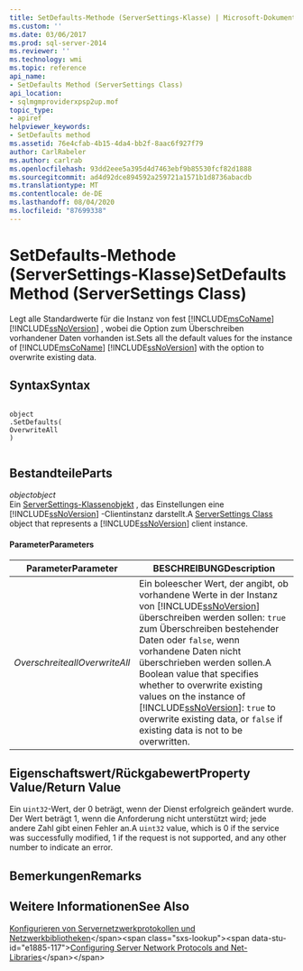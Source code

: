 ```yaml
---
title: SetDefaults-Methode (ServerSettings-Klasse) | Microsoft-Dokumentation
ms.custom: ''
ms.date: 03/06/2017
ms.prod: sql-server-2014
ms.reviewer: ''
ms.technology: wmi
ms.topic: reference
api_name:
- SetDefaults Method (ServerSettings Class)
api_location:
- sqlmgmproviderxpsp2up.mof
topic_type:
- apiref
helpviewer_keywords:
- SetDefaults method
ms.assetid: 76e4cfab-4b15-4da4-bb2f-8aac6f927f79
author: CarlRabeler
ms.author: carlrab
ms.openlocfilehash: 93dd2eee5a395d4d7463ebf9b85530fcf82d1888
ms.sourcegitcommit: ad4d92dce894592a259721a1571b1d8736abacdb
ms.translationtype: MT
ms.contentlocale: de-DE
ms.lasthandoff: 08/04/2020
ms.locfileid: "87699338"
---
```

# <a name="setdefaults-method-serversettings-class"></a><span data-ttu-id="e1885-102">SetDefaults-Methode (ServerSettings-Klasse)</span><span class="sxs-lookup"><span data-stu-id="e1885-102">SetDefaults Method (ServerSettings Class)</span></span>
  <span data-ttu-id="e1885-103">Legt alle Standardwerte für die Instanz von fest [!INCLUDE[msCoName](../../../includes/msconame-md.md)] [!INCLUDE[ssNoVersion](../../../includes/ssnoversion-md.md)] , wobei die Option zum Überschreiben vorhandener Daten vorhanden ist.</span><span class="sxs-lookup"><span data-stu-id="e1885-103">Sets all the default values for the instance of [!INCLUDE[msCoName](../../../includes/msconame-md.md)] [!INCLUDE[ssNoVersion](../../../includes/ssnoversion-md.md)] with the option to overwrite existing data.</span></span>  
  
## <a name="syntax"></a><span data-ttu-id="e1885-104">Syntax</span><span class="sxs-lookup"><span data-stu-id="e1885-104">Syntax</span></span>  
  
```  
  
object  
.SetDefaults(  
OverwriteAll  
)  
  
```  
  
## <a name="parts"></a><span data-ttu-id="e1885-105">Bestandteile</span><span class="sxs-lookup"><span data-stu-id="e1885-105">Parts</span></span>  
 <span data-ttu-id="e1885-106">*object*</span><span class="sxs-lookup"><span data-stu-id="e1885-106">*object*</span></span>  
 <span data-ttu-id="e1885-107">Ein [ServerSettings-Klassenobjekt](serversettings-class.md) , das Einstellungen eine [!INCLUDE[ssNoVersion](../../../includes/ssnoversion-md.md)] -Clientinstanz darstellt.</span><span class="sxs-lookup"><span data-stu-id="e1885-107">A [ServerSettings Class](serversettings-class.md) object that represents a [!INCLUDE[ssNoVersion](../../../includes/ssnoversion-md.md)] client instance.</span></span>  
  
#### <a name="parameters"></a><span data-ttu-id="e1885-108">Parameter</span><span class="sxs-lookup"><span data-stu-id="e1885-108">Parameters</span></span>  
  
|<span data-ttu-id="e1885-109">Parameter</span><span class="sxs-lookup"><span data-stu-id="e1885-109">Parameter</span></span>|<span data-ttu-id="e1885-110">BESCHREIBUNG</span><span class="sxs-lookup"><span data-stu-id="e1885-110">Description</span></span>|  
|---------------|-----------------|  
|<span data-ttu-id="e1885-111">*Overschreiteall*</span><span class="sxs-lookup"><span data-stu-id="e1885-111">*OverwriteAll*</span></span>|<span data-ttu-id="e1885-112">Ein boleescher Wert, der angibt, ob vorhandene Werte in der Instanz von [!INCLUDE[ssNoVersion](../../../includes/ssnoversion-md.md)] überschreiben werden sollen: `true` zum Überschreiben bestehender Daten oder `false`, wenn vorhandene Daten nicht überschrieben werden sollen.</span><span class="sxs-lookup"><span data-stu-id="e1885-112">A Boolean value that specifies whether to overwrite existing values on the instance of [!INCLUDE[ssNoVersion](../../../includes/ssnoversion-md.md)]: `true` to overwrite existing data, or `false` if existing data is not to be overwritten.</span></span>|  
  
## <a name="property-valuereturn-value"></a><span data-ttu-id="e1885-113">Eigenschaftswert/Rückgabewert</span><span class="sxs-lookup"><span data-stu-id="e1885-113">Property Value/Return Value</span></span>  
 <span data-ttu-id="e1885-114">Ein u`int32`-Wert, der 0 beträgt, wenn der Dienst erfolgreich geändert wurde. Der Wert beträgt 1, wenn die Anforderung nicht unterstützt wird; jede andere Zahl gibt einen Fehler an.</span><span class="sxs-lookup"><span data-stu-id="e1885-114">A u`int32` value, which is 0 if the service was successfully modified, 1 if the request is not supported, and any other number to indicate an error.</span></span>  
  
## <a name="remarks"></a><span data-ttu-id="e1885-115">Bemerkungen</span><span class="sxs-lookup"><span data-stu-id="e1885-115">Remarks</span></span>  
  
## <a name="see-also"></a><span data-ttu-id="e1885-116">Weitere Informationen</span><span class="sxs-lookup"><span data-stu-id="e1885-116">See Also</span></span>  
 <span data-ttu-id="e1885-117">[Konfigurieren von Servernetzwerkprotokollen und Netzwerkbibliotheken](https://msdn.microsoft.com/library/ms177485\(v=sql.100\).aspx)</span><span class="sxs-lookup"><span data-stu-id="e1885-117">[Configuring Server Network Protocols and Net-Libraries](https://msdn.microsoft.com/library/ms177485\(v=sql.100\).aspx)</span></span>  
  
  
